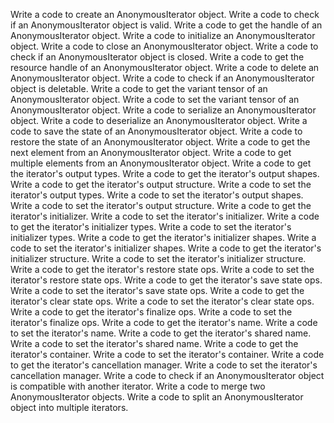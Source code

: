 Write a code to create an AnonymousIterator object.
Write a code to check if an AnonymousIterator object is valid.
Write a code to get the handle of an AnonymousIterator object.
Write a code to initialize an AnonymousIterator object.
Write a code to close an AnonymousIterator object.
Write a code to check if an AnonymousIterator object is closed.
Write a code to get the resource handle of an AnonymousIterator object.
Write a code to delete an AnonymousIterator object.
Write a code to check if an AnonymousIterator object is deletable.
Write a code to get the variant tensor of an AnonymousIterator object.
Write a code to set the variant tensor of an AnonymousIterator object.
Write a code to serialize an AnonymousIterator object.
Write a code to deserialize an AnonymousIterator object.
Write a code to save the state of an AnonymousIterator object.
Write a code to restore the state of an AnonymousIterator object.
Write a code to get the next element from an AnonymousIterator object.
Write a code to get multiple elements from an AnonymousIterator object.
Write a code to get the iterator's output types.
Write a code to get the iterator's output shapes.
Write a code to get the iterator's output structure.
Write a code to set the iterator's output types.
Write a code to set the iterator's output shapes.
Write a code to set the iterator's output structure.
Write a code to get the iterator's initializer.
Write a code to set the iterator's initializer.
Write a code to get the iterator's initializer types.
Write a code to set the iterator's initializer types.
Write a code to get the iterator's initializer shapes.
Write a code to set the iterator's initializer shapes.
Write a code to get the iterator's initializer structure.
Write a code to set the iterator's initializer structure.
Write a code to get the iterator's restore state ops.
Write a code to set the iterator's restore state ops.
Write a code to get the iterator's save state ops.
Write a code to set the iterator's save state ops.
Write a code to get the iterator's clear state ops.
Write a code to set the iterator's clear state ops.
Write a code to get the iterator's finalize ops.
Write a code to set the iterator's finalize ops.
Write a code to get the iterator's name.
Write a code to set the iterator's name.
Write a code to get the iterator's shared name.
Write a code to set the iterator's shared name.
Write a code to get the iterator's container.
Write a code to set the iterator's container.
Write a code to get the iterator's cancellation manager.
Write a code to set the iterator's cancellation manager.
Write a code to check if an AnonymousIterator object is compatible with another iterator.
Write a code to merge two AnonymousIterator objects.
Write a code to split an AnonymousIterator object into multiple iterators.